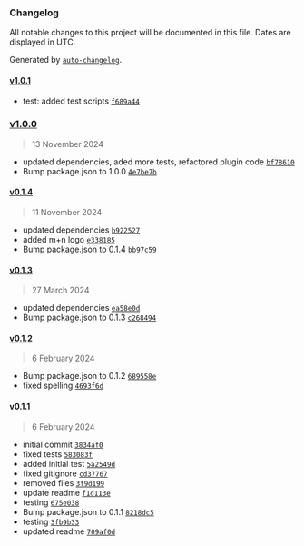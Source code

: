 ### Changelog

All notable changes to this project will be documented in this file. Dates are displayed in UTC.

Generated by [`auto-changelog`](https://github.com/CookPete/auto-changelog).

#### [v1.0.1](https://github.com/wernerglinka/metalsmith-mdn/compare/v1.0.0...v1.0.1)

- test: added test scripts [`f689a44`](https://github.com/wernerglinka/metalsmith-mdn/commit/f689a44de3abc13cc3ccbba8acb6154ee66182d6)

### [v1.0.0](https://github.com/wernerglinka/metalsmith-mdn/compare/v0.1.4...v1.0.0)

> 13 November 2024

- updated dependencies, aded more tests, refactored plugin code [`bf78610`](https://github.com/wernerglinka/metalsmith-mdn/commit/bf78610ba672d329d43d3fe1a68bef911b694851)
- Bump package.json to 1.0.0 [`4e7be7b`](https://github.com/wernerglinka/metalsmith-mdn/commit/4e7be7b1002373d2cc23384460e0819c32059d38)

#### [v0.1.4](https://github.com/wernerglinka/metalsmith-mdn/compare/v0.1.3...v0.1.4)

> 11 November 2024

- updated dependencies [`b922527`](https://github.com/wernerglinka/metalsmith-mdn/commit/b9225276735b72c6a36003bd4ded77015f203338)
- added m+n logo [`e338185`](https://github.com/wernerglinka/metalsmith-mdn/commit/e338185d8476cca1d102f83a71a72140b584b7a3)
- Bump package.json to 0.1.4 [`bb97c59`](https://github.com/wernerglinka/metalsmith-mdn/commit/bb97c591d17ee376f213eecd57eaa5e318b8aa21)

#### [v0.1.3](https://github.com/wernerglinka/metalsmith-mdn/compare/v0.1.2...v0.1.3)

> 27 March 2024

- updated dependencies [`ea58e0d`](https://github.com/wernerglinka/metalsmith-mdn/commit/ea58e0dc3f689ad3d55cab40215589d63f306439)
- Bump package.json to 0.1.3 [`c268494`](https://github.com/wernerglinka/metalsmith-mdn/commit/c268494b1ee4582cd4f20619f9d55e50a45a79c6)

#### [v0.1.2](https://github.com/wernerglinka/metalsmith-mdn/compare/v0.1.1...v0.1.2)

> 6 February 2024

- Bump package.json to 0.1.2 [`689558e`](https://github.com/wernerglinka/metalsmith-mdn/commit/689558ef98accd9983639bc8362f86029944cfd5)
- fixed spelling [`4693f6d`](https://github.com/wernerglinka/metalsmith-mdn/commit/4693f6da986e975a57daa65046efb66f67123c45)

#### v0.1.1

> 6 February 2024

- initial commit [`3834af0`](https://github.com/wernerglinka/metalsmith-mdn/commit/3834af0c59af4d7534c2c8286e84073ddfdbe39b)
- fixed tests [`583083f`](https://github.com/wernerglinka/metalsmith-mdn/commit/583083ff79a568ab60f9a6f679d5cb1d3e4fb68b)
- added initial test [`5a2549d`](https://github.com/wernerglinka/metalsmith-mdn/commit/5a2549d95da0e423c85aea5dde0a48a9e5e7666f)
- fixed gitignore [`cd37767`](https://github.com/wernerglinka/metalsmith-mdn/commit/cd37767dd6da5a97f147117ec7c2d185e4af18d4)
- removed files [`3f9d199`](https://github.com/wernerglinka/metalsmith-mdn/commit/3f9d19977dc59a2f660863104976ebd0bef75f72)
- update readme [`f1d113e`](https://github.com/wernerglinka/metalsmith-mdn/commit/f1d113e9749e0f3ff4b629463c6c88a30c775244)
- testing [`675e038`](https://github.com/wernerglinka/metalsmith-mdn/commit/675e038eb7bb4df372ac9d671c4dcebe6016b69d)
- Bump package.json to 0.1.1 [`8218dc5`](https://github.com/wernerglinka/metalsmith-mdn/commit/8218dc547d76ed9013f9225a6b4dac0de080da43)
- testing [`3fb9b33`](https://github.com/wernerglinka/metalsmith-mdn/commit/3fb9b3378d08a357454648994b3902dc948552fa)
- updated readme [`709af0d`](https://github.com/wernerglinka/metalsmith-mdn/commit/709af0dcce6d0042e2de39ebf09ed795a0fd4644)
